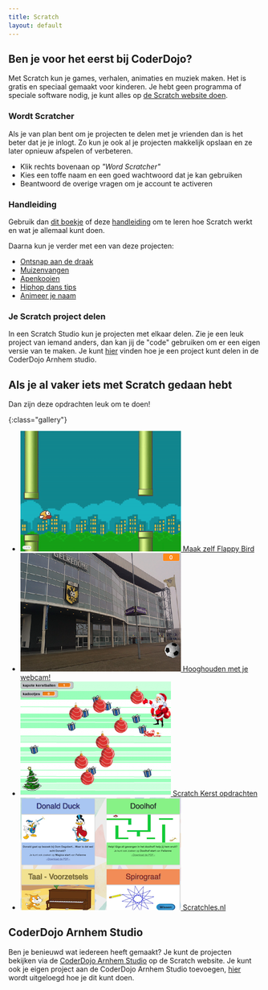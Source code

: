 ```yaml
---
title: Scratch
layout: default
---
```

Ben je voor het eerst bij CoderDojo?
------------------------------------
Met Scratch kun je games, verhalen, animaties en muziek maken. Het is gratis en speciaal gemaakt voor kinderen. Je hebt geen programma of speciale software nodig, je kunt alles op [de Scratch website doen](https://scratch.mit.edu). 

### Wordt Scratcher
Als je van plan bent om je projecten te delen met je vrienden dan is het beter dat je je inlogt. Zo kun je ook al je projecten makkelijk opslaan en ze later opnieuw afspelen of verbeteren.

- Klik rechts bovenaan op *"Word Scratcher"*
- Kies een toffe naam en een goed wachtwoord dat je kan gebruiken
- Beantwoord de overige vragen om je account te activeren

### Handleiding
Gebruik dan [dit boekje](http://mmi.tudelft.nl/scratch/Scratch%20boekje%20TU%20Delft.pdf) of deze [handleiding](/static/pdf/Programmeren-met-Scratch.pdf) om te leren hoe Scratch werkt en wat je allemaal kunt doen.

Daarna kun je verder met een van deze projecten: 

- [Ontsnap aan de draak](/static/pdf/Boek_ontsnap-aan-de-draak.pdf)
- [Muizenvangen](/static/pdf/Muizenvangen-kaartenset.pdf)
- [Apenkooien](/static/pdf/Boek_apenkooien.pdf)
- [Hiphop dans tips](/static/pdf/hiphop-dans_tips_kaarten.pdf)
- [Animeer je naam](/static/pdf/animeer-je-naam-kaarten.pdf)

### Je Scratch project delen
In een Scratch Studio kun je projecten met elkaar delen. Zie je een leuk project van iemand anders, dan kan jij de "code" gebruiken om er een eigen versie van te maken. Je kunt [hier](/static/pdf/ScratchProjectDelen.pdf) vinden hoe je een project kunt delen in de CoderDojo Arnhem studio.

Als je al vaker iets met Scratch gedaan hebt
--------------------------------------------
Dan zijn deze opdrachten leuk om te doen!

{:class="gallery"}
- [![Bouw Flappy Bird in Scratch](/static/img/flappybird.png)
 Maak zelf Flappy Bird](/2017/09/16/scratch-flappybird.html)
- [![Hooghouden met je webcam](/static/img/scratch-hooghouden.png) Hooghouden met je webcam!](/2017/05/20/scratch-hooghouden.html)
- [![Scratch Kerst opdrachten](/static/img/kerstspel-300x228.png) Scratch Kerst opdrachten](/materiaal/scratch-kerst)
- [![Scratchles.nl](/static/img/scratchles.png) Scratchles.nl](https://scratchles.nl/)

CoderDojo Arnhem Studio
-----------------------
Ben je benieuwd wat iedereen heeft gemaakt? Je kunt de projecten bekijken via de [CoderDojo Arnhem Studio](https://scratch.mit.edu/studios/2502768) op de Scratch website. Je kunt ook je eigen project aan de CoderDojo Arnhem Studio toevoegen, [hier](/static/pdf/ScratchProjectDelen.pdf) wordt uitgeloegd hoe je dit kunt doen.